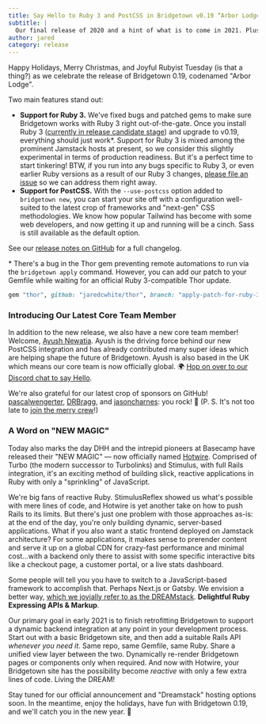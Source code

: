 ```yaml
---
title: Say Hello to Ruby 3 and PostCSS in Bridgetown v0.19 “Arbor Lodge”
subtitle: |
  Our final release of 2020 and a hint of what is to come in 2021. Plus some thoughts on NEW MAGIC. What a time to be a Rubyist!
author: jared
category: release
---
```


Happy Holidays, Merry Christmas, and Joyful Rubyist Tuesday (is that a thing?) as we celebrate the release of Bridgetown 0.19, codenamed "Arbor Lodge".

Two main features stand out:

* **Support for Ruby 3.** We've fixed bugs and patched gems to make sure Bridgetown works with Ruby 3 right out-of-the-gate. Once you install Ruby 3 ([currently in release candidate stage](https://www.ruby-lang.org/en/news/2020/12/20/ruby-3-0-0-rc1-released/)) and upgrade to v0.19, everything should just work\*. Support for Ruby 3 is mixed among the prominent Jamstack hosts at present, so we consider this slightly experimental in terms of production readiness. But it's a perfect time to start tinkering! BTW, if you run into any bugs specific to Ruby 3, or even earlier Ruby versions as a result of our Ruby 3 changes, [please file an issue](https://github.com/bridgetownrb/bridgetown/issues/new/choose) so we can address them right away.
* **Support for PostCSS.** With the `--use-postcss` option added to `bridgetown new`, you can start your site off with a configuration well-suited to the latest crop of frameworks and "next-gen" CSS methodologies. We know how popular Tailwind has become with some web developers, and now getting it up and running will be a cinch. Sass is still available as the default option.

See our [release notes on GitHub](https://github.com/bridgetownrb/bridgetown/releases/tag/v0.19.0) for a full changelog.

\* There's a bug in the Thor gem preventing remote automations to run via the `bridgetown apply` command. However, you can add our patch to your Gemfile while waiting for an official Ruby 3-compatible Thor update.

```ruby
gem "thor", github: "jaredcwhite/thor", branch: "apply-patch-for-ruby-3"
```

### Introducing Our Latest Core Team Member

In addition to the new release, we also have a new core team member! Welcome, 
[Ayush Newatia](https://github.com/ayushn21). Ayush is the driving force behind our new PostCSS integration and has already contributed many super ideas which are helping shape the future of Bridgetown. Ayush is also based in the UK which means our core team is now officially global. 🌍 [Hop on over to our Discord chat to say Hello](https://discord.gg/V56yUWR).

We're also grateful for our latest crop of sponsors on GitHub! [pascalwengerter](https://github.com/pascalwengerter), [DRBragg](https://github.com/DRBragg), and [jasoncharnes](https://github.com/jasoncharnes): you rock! 🤘 (P. S. It's not too late to [join the merry crew](https://github.com/sponsors/jaredcwhite/)!)

### A Word on "NEW MAGIC"

Today also marks the day DHH and the intrepid pioneers at Basecamp have released their "NEW MAGIC" — now officially named [Hotwire](https://hotwire.dev). Comprised of Turbo (the modern successor to Turbolinks) and Stimulus, with full Rails integration, it's an exciting method of building slick, reactive applications in Ruby with only a "sprinkling" of JavaScript.

We're big fans of reactive Ruby. StimulusReflex showed us what's possible with mere lines of code, and Hotwire is yet another take on how to push Rails to its limits. But there's just one problem with those approaches as-is: at the end of the day, you're only building dynamic, server-based applications. What if you also want a static frontend deployed on Jamstack architecture? For some applications, it makes sense to prerender content and serve it up on a global CDN for crazy-fast performance and minimal cost…with a backend only there to assist with some specific interactive bits like a checkout page, a customer portal, or a live stats dashboard.

Some people will tell you you have to switch to a JavaScript-based framework to accomplish that. Perhaps Next.js or Gatsby. We envision a better way, [which we jovially refer to as the DREAMstack](/release/the-future-of-bridgetown-today-in-0.18-taylor-street/#the-future-of-the-ruby-view-layer). **Delightful Ruby Expressing APIs & Markup**.

Our primary goal in early 2021 is to finish retrofitting Bridgetown to support a dynamic backend integration at any point in your development process. Start out with a basic Bridgetown site, and then add a suitable Rails API _whenever you need it_. Same repo, same Gemfile, same Ruby. Share a unified view layer between the two. Dynamically re-render Bridgetown pages or components only when required. And now with Hotwire, your Bridgetown site has the possibility become _reactive_ with only a few extra lines of code. Living the DREAM!

Stay tuned for our official announcement and "Dreamstack" hosting options soon. In the meantime, enjoy the holidays, have fun with Bridgetown 0.19, and we'll catch you in the new year. 🥳